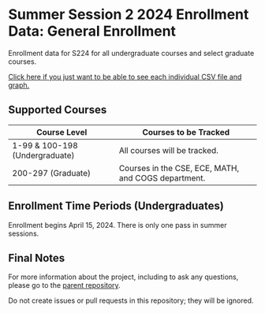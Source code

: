 # Summer Session 2 2024 Enrollment Data: General Enrollment
Enrollment data for S224 for all undergraduate courses and select graduate courses.

[Click here if you just want to be able to see each individual CSV file and graph.](https://github.com/UCSD-Historical-Enrollment-Data/2024Summer2/blob/main/TOC.md)

## Supported Courses
| Course Level                   | Courses to be Tracked                               |
| ------------------------------ | --------------------------------------------------- |
| 1-99 & 100-198 (Undergraduate) | All courses will be tracked.                        |
| 200-297 (Graduate)             | Courses in the CSE, ECE, MATH, and COGS department. |

## Enrollment Time Periods (Undergraduates)
Enrollment begins April 15, 2024. There is only one pass in summer sessions.

## Final Notes
For more information about the project, including to ask any questions, please go to the [parent repository](https://github.com/ewang2002/UCSDHistEnrollData). 

Do not create issues or pull requests in this repository; they will be ignored. 
